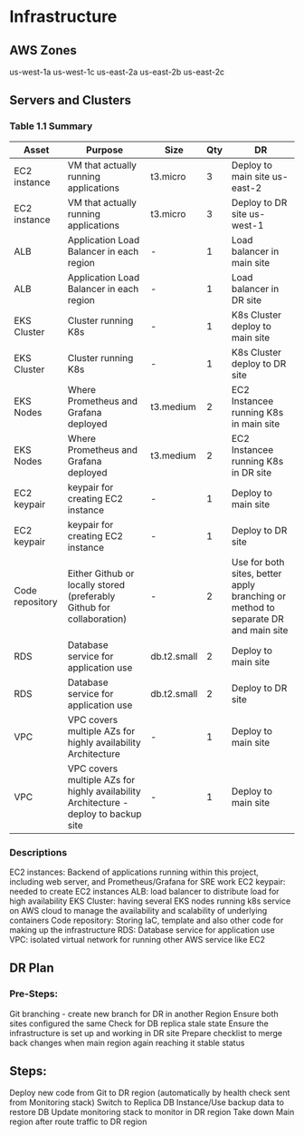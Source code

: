 # Infrastructure

## AWS Zones
us-west-1a
us-west-1c
us-east-2a
us-east-2b
us-east-2c

## Servers and Clusters

### Table 1.1 Summary
| Asset           | Purpose                                                                              | Size        | Qty | DR                                                                                |
|-----------------|--------------------------------------------------------------------------------------|-------------|-----|-----------------------------------------------------------------------------------|
| EC2 instance    | VM that actually running applications                                                | t3.micro    | 3   | Deploy to main site us-east-2                                                     |
| EC2 instance    | VM that actually running applications                                                | t3.micro    | 3   | Deploy to DR site us-west-1                                                       |
| ALB             | Application Load Balancer in each region                                             | -           | 1   | Load balancer in main site                                                        |
| ALB             | Application Load Balancer in each region                                             | -           | 1   | Load balancer in DR site                                                          |
| EKS Cluster     | Cluster running K8s                                                                  | -           | 1   | K8s Cluster deploy to main site                                                   |
| EKS Cluster     | Cluster running K8s                                                                  | -           | 1   | K8s Cluster deploy to DR site                                                     |
| EKS Nodes       | Where Prometheus and Grafana deployed                                                | t3.medium   | 2   | EC2 Instancee running K8s in main site                                            |
| EKS Nodes       | Where Prometheus and Grafana deployed                                                | t3.medium   | 2   | EC2 Instancee running K8s in DR site                                              |
| EC2 keypair     | keypair for creating EC2 instance                                                    | -           | 1   | Deploy to main site                                                               |
| EC2 keypair     | keypair for creating EC2 instance                                                    | -           | 1   | Deploy to DR site                                                                 |
| Code repository | Either Github or locally stored (preferably Github for collaboration)                | -           | 2   | Use for both sites, better apply branching or method to separate DR and main site |
| RDS             | Database service for application use                                                 | db.t2.small | 2   | Deploy to  main site                                                              |
| RDS             | Database service for application use                                                 | db.t2.small | 2   | Deploy to  DR site                                                                |
| VPC             | VPC covers multiple AZs for highly availability Architecture                         | -           | 1   | Deploy to main site                                                               |
| VPC             | VPC covers multiple AZs for highly availability Architecture - deploy to backup site | -           | 1   | Deploy to main site                                                               |


### Descriptions
EC2 instances: Backend of applications running within this project, including web server, and Prometheus/Grafana for SRE work
EC2 keypair: needed to create EC2 instances
ALB: load balancer to distribute load for high availability
EKS Cluster: having several EKS nodes running k8s service on AWS cloud to manage the availability and scalability of underlying containers 
Code repository: Storing IaC, template and also other code for making up the infrastructure
RDS: Database service for application use
VPC: isolated virtual network for running other AWS service like EC2


## DR Plan
### Pre-Steps:
Git branching - create new branch for DR in another Region
Ensure both sites configured the same
Check for DB replica stale state
Ensure the infrastructure is set up and working in DR site
Prepare checklist to merge back changes when main region again reaching it stable status

## Steps:
Deploy new code from Git to DR region (automatically by health check sent from Monitoring stack)
Switch to Replica DB Instance/Use backup data to restore DB
Update monitoring stack to monitor in DR region
Take down Main region after route traffic to DR region